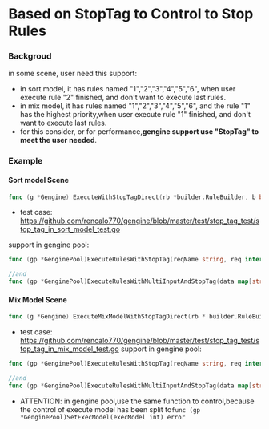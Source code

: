 # Based on StopTag to Control to Stop Rules

### Backgroud
in some scene, user need this support: <br/>
- in sort model, it has rules named "1","2","3","4","5","6", when user execute rule "2" finished, and don't want to execute last rules.<br/>
- in mix model, it has rules named "1","2","3","4","5","6", and the rule "1" has the highest priority,when user execute rule "1" finished, and don't want to execute last rules.<br/>
- for this consider, or for performance,**gengine support use "StopTag" to meet the user needed**.

### Example

#### Sort model Scene
```go
func (g *Gengine) ExecuteWithStopTagDirect(rb *builder.RuleBuilder, b bool, sTag *Stag) error
```
- test case: https://github.com/rencalo770/gengine/blob/master/test/stop_tag_test/stop_tag_in_sort_model_test.go

support in gengine pool:

```go
func (gp *GenginePool)ExecuteRulesWithStopTag(reqName string, req interface{}, respName string, resp interface{}, stag *Stag) error 

//and
func (gp *GenginePool)ExecuteRulesWithMultiInputAndStopTag(data map[string]interface{}, stag *Stag) error
```

#### Mix Model Scene
```go 
func (g *Gengine) ExecuteMixModelWithStopTagDirect(rb * builder.RuleBuilder, sTag *Stag)
```

- test case: https://github.com/rencalo770/gengine/blob/master/test/stop_tag_test/stop_tag_in_mix_model_test.go
support in gengine pool:

```go
func (gp *GenginePool)ExecuteRulesWithStopTag(reqName string, req interface{}, respName string, resp interface{}, stag *Stag) error 

//and
func (gp *GenginePool)ExecuteRulesWithMultiInputAndStopTag(data map[string]interface{}, stag *Stag) error
```
- ATTENTION: in gengine pool,use the same function to control,because the control of execute model has been split to```func (gp *GenginePool)SetExecModel(execModel int) error```
